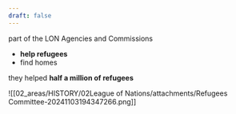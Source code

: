 ```yaml
---
draft: false
---
```

part of the LON Agencies and Commissions
- **help refugees**
- find homes

they helped **half a million of refugees**




![[02_areas/HISTORY/02League of Nations/attachments/Refugees Committee-20241103194347266.png]]